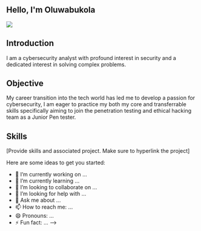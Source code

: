 ## Hello, I'm Oluwabukola
<a href="https://linkedin.com/in/oluwabukola-olasehinde-christiana-4b32a9244"><img src="https://img.shields.io/badge/LinkedIn--blue--?logoColor=blue&labelColor=blue&color=blue" /></a>

## Introduction

I am a cybersecurity analyst with profound interest in security and a dedicated interest in solving complex problems.

## Objective

My career transition into the tech world has led me to develop a passion for cybersecurity, I am eager to practice my both my core and transferrable skills specifically aiming to join the penetration testing and ethical hacking team as a Junior Pen tester.

## Skills
[Provide skills and associated project. Make sure to hyperlink the project]



Here are some ideas to get you started:

- 🔭 I’m currently working on ...
- 🌱 I’m currently learning ...
- 👯 I’m looking to collaborate on ...
- 🤔 I’m looking for help with ...
- 💬 Ask me about ...
- 📫 How to reach me: ...
- 😄 Pronouns: ...
- ⚡ Fun fact: ...
-->
